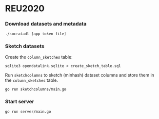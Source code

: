 # REU2020

### Download datasets and metadata

    ./socratadl [app token file]

### Sketch datasets

Create the `column_sketches` table:

    sqlite3 opendatalink.sqlite < create_sketch_table.sql

Run `sketchcolumns` to sketch (minhash) dataset columns and store them in the
`column_sketches` table.

    go run sketchcolumns/main.go

### Start server

    go run server/main.go
